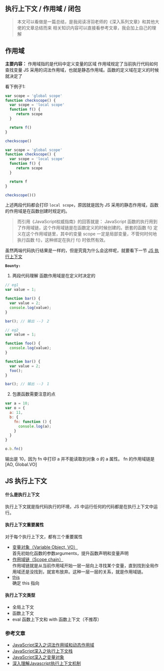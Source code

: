 ## 执行上下文 / 作用域 / 闭包
> 本文可以看做是一篇总结，是我阅读冴羽老师的《深入系列文章》和其他大佬的文章总结而来
> 相关知识内容可以直接看参考文章，我会加上自己的理解

## 作用域
**主要内容：**
作用域指的是代码中定义变量的区域
作用域规定了当前执行代码如何查找变量
JS 采用的词法作用域，也就是静态作用域。函数的定义域在定义的时候就决定了

看下例子1:
```js
var scope = 'global scope'
function checkscope() {
  var scope = 'local scope'
  function f() {
     return scope
  }

  return f()
}

checkscope()
```
```js
var scope = 'global scope'
function checkscope() {
  var scope = 'local scope'
  function f() {
     return scope
  }

  return f
}

checkscope()()
```
上述两段代码都会打印 `local scope`，原因就是因为 JS 采用的静态作用域，函数的作用域是在函数创建时规定的。

> 而引用《JavaScript权威指南》的回答就是：
JavaScript 函数的执行用到了作用域链，这个作用域链是在函数定义的时候创建的。嵌套的函数 f() 定义在这个作用域链里，其中的变量 scope 一定是局部变量，不管何时何地执行函数 f()，这种绑定在执行 f() 时依然有效。

虽然两端代码执行结果是一样的，但是究竟为什么会这样呢，就要看下一节 [JS 执行上下文](#EC)

**`Bounty:`**
1. 两段代码理解 函数作用域是在定义时决定的
```js
// eg1
var value = 1;

function bar() {
  var value = 2;
  console.log(value);
}

bar(); // 输出 --》 2

// eg2
var value = 1;

function foo() {
  console.log(value);
}

function bar() {
  var value = 2;
  foo();
}

bar(); // 输出 --》 1
```

2. 包裹函数需要注意的点
```js
var a = 10;
var o = {
  a: 11,
  b: {
    fn: function () {
      console.log(a);
    }
  }
}

o.b.fn()
```
输出是 10，因为 fn 中打印 a 并不能读取到对象 o 的 a 属性。
fn 的作用域链是 [AO, Global.VO]

<span id='EC'><span>
## JS 执行上下文

#### 什么是执行上下文
执行上下文就是指代码执行的环境，JS 中运行任何的代码都是在执行上下文中运行。

#### 执行上下文重要属性
对于每个执行上下文，都有三个重要属性
 - [变量对象（Variable Object, VO）]()<br>首先初始化函数的参数arguments，提升函数声明和变量声明
 - [作用域链（Scope chain）]()<br>作用域链就是从当前作用域开始一层一层向上寻找某个变量，直到找到全局作用域还是没找到，就宣布放弃。这种一层一层的关系，就是作用域链。
 - [this]() <br>确定 this 指向

#### 执行上下文类型
 - 全局上下文
 - 函数上下文
 - eval 函数上下文和 with 函数上下文（不推荐）

### 参考文章
- [JavaScript深入之词法作用域和动态作用域](https://github.com/mqyqingfeng/Blog/issues/3)
- [JavaScript深入之执行上下文栈](https://github.com/mqyqingfeng/Blog/issues/4)
- [JavaScript深入之变量对象](https://github.com/mqyqingfeng/Blog/issues/5)
- [深入理解Javascript执行上下文机制](https://mp.weixin.qq.com/s?__biz=MzA4ODYyMDI3NA==&mid=2247484093&idx=1&sn=e66973501fe562603544ebcc04a54b9c&chksm=90262f20a751a636323cf1393270af12e9bfc474ce0d56b9d174344bc9ca880e7e60714425ee&scene=126&sessionid=1591864652&key=41690070450697480e73999315feed7831d728a13c56d0dd8eae88ec233ce06118fd11ecba46f97b940eadf31f11bc34bf8197b5255f682401aae71e62266dd87d2ef82d5a3f2561269b0d7775dbfe29&ascene=1&uin=MzYyNjI1Mzk1&devicetype=Windows+10+x64&version=62090070&lang=zh_CN&exportkey=AfmmOibBmJk68yHBVekfqSc%3D&pass_ticket=vIzx8TwQOCfbvn2vBzCRIduClUIrjuvz%2F0HoQeCKq2aebY2kHTvN3sjd3bQh034C)